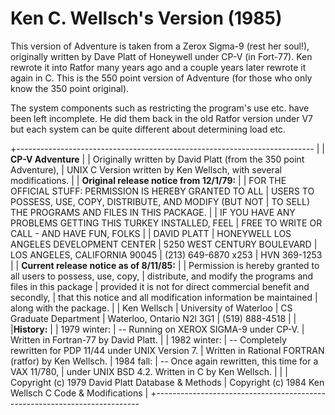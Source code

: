 # Ken C. Wellsch's Version (1985)

This version of Adventure is taken from a Zerox Sigma-9 (rest her soul!), originally written by Dave Platt of Honeywell under CP-V (in Fort-77). Ken rewrote it into Ratfor many years ago and a couple years later rewrote it again in C. This is the 550 point version of Adventure (for those who only know the 350 point original).

The system components such as restricting the program's use etc. have been left incomplete. He did them back in the old Ratfor version under V7 but each system can be quite different about determining load etc. 

+--------------------------------------------------------------------------
|
|                       **CP-V Adventure**
|
|    Originally written by David Platt (from the 350 point Adventure),
|    UNIX C Version written by Ken Wellsch, with several modifications.
|
|    **Original release notice from 12/1/79:**
|
|        FOR THE OFFICIAL STUFF: PERMISSION IS HEREBY GRANTED TO ALL
|        USERS TO POSSESS, USE, COPY, DISTRIBUTE, AND MODIFY (BUT NOT
|        TO SELL) THE PROGRAMS AND FILES IN THIS PACKAGE.
|
|        IF YOU HAVE ANY PROBLEMS GETTING THIS TURKEY INSTALLED, FEEL
|        FREE TO WRITE OR CALL - AND HAVE FUN, FOLKS
|
|            DAVID PLATT
|            HONEYWELL LOS ANGELES DEVELOPMENT CENTER
|            5250 WEST CENTURY BOULEVARD
|            LOS ANGELES, CALIFORNIA  90045
|            (213) 649-6870 x253
|            HVN 369-1253
|
|    **Current release notice as of 8/11/85:**
|
|       Permission is hereby granted to all users to possess, use, copy,
|       distribute, and modify the programs and files in this package
|       provided it is not for direct commercial benefit and secondly,
|       that this notice and all modification information be maintained
|       along with the package.
|
|            Ken Wellsch
|            University of Waterloo
|            CS Graduate Department
|            Waterloo, Ontario  N2l 3G1
|            (519) 888-4518
|
|
|**History:**
|
|      1979 winter:
|            -- Running on XEROX SIGMA-9 under CP-V.
|               Written in Fortran-77 by David Platt.
|
|      1982 winter:
|            -- Completely rewritten for PDP 11/44 under UNIX Version 7.
|               Written in Rational FORTRAN (ratfor) by Ken Wellsch.
|      1984 fall:
|            -- Once again rewritten, this time for a VAX 11/780,
|               under UNIX BSD 4.2. Written in C by Ken Wellsch.
|
|
|       Copyright (c) 1979 David Platt    Database & Methods
|       Copyright (c) 1984 Ken Wellsch    C Code & Modifications
|
+--------------------------------------------------------------------------
